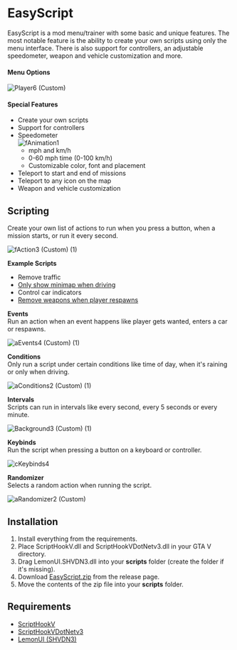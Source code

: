 # EasyScript
EasyScript is a mod menu/trainer with some basic and unique features. The most notable feature is the ability to create your own scripts using only the menu interface. There is also support for controllers, an adjustable speedometer, weapon and vehicle customization and more. 

#### Menu Options
![Player6 (Custom)](https://github.com/MN-Creator/EasyScript-Mod-Menu/assets/68109830/c1892b6d-238f-4cef-bd35-b54c4dd7ba2c)


#### Special Features

- Create your own scripts
- Support for controllers
- Speedometer<br>
![fAnimation1](https://github.com/MN-Creator/EasyScript-Mod-Menu/assets/68109830/67eb044e-5bee-487f-ad2a-45f99f16d372)
    - mph and km/h
    - 0-60 mph time (0-100 km/h)
    - Customizable color, font and placement
- Teleport to start and end of missions
- Teleport to any icon on the map
- Weapon and vehicle customization

## Scripting
Create your own list of actions to run when you press a button, when a mission starts, or run it every second.

![fAction3 (Custom) (1)](https://github.com/MN-Creator/EasyScript-Mod-Menu/assets/68109830/64a275e5-63e8-4467-8f68-554600883b37)

**Example Scripts**
- Remove traffic
- [Only show minimap when driving](Examples/MinimapWhenDriving)
- Control car indicators
- [Remove weapons when player respawns](Examples/NoWeaponsOnSpawn)

**Events**<br>
Run an action when an event happens like player gets wanted, enters a car or respawns.<br>

![aEvents4 (Custom) (1)](https://github.com/MN-Creator/EasyScript-Mod-Menu/assets/68109830/ed6bd200-eb39-4267-b041-cb1ad284ed31)


**Conditions**<br>
Only run a script under certain conditions like time of day, when it's raining or only when driving.<br>

![aConditions2 (Custom) (1)](https://github.com/MN-Creator/EasyScript-Mod-Menu/assets/68109830/fce0c87f-444b-443a-a64c-879093302111)


**Intervals**<br>
Scripts can run in intervals like every second, every 5 seconds or every minute.<br>

![Background3 (Custom) (1)](https://github.com/MN-Creator/EasyScript-Mod-Menu/assets/68109830/d2604506-4176-4679-a4fe-688c5ef13bc0)

**Keybinds**<br>
Run the script when pressing a button on a keyboard or controller.<br>

![cKeybinds4](https://github.com/MN-Creator/EasyScript-Mod-Menu/assets/68109830/5c185e94-4c77-40d5-b7e1-3c02221aad9f)


**Randomizer**<br>
Selects a random action when running the script.<br>

![aRandomizer2 (Custom)](https://github.com/MN-Creator/EasyScript-Mod-Menu/assets/68109830/463fff20-ce14-4b9e-bb30-798c398114ff)

## Installation

1. Install everything from the requirements.
2. Place ScriptHookV.dll and ScriptHookVDotNetv3.dll in your GTA V directory.
3. Drag LemonUI.SHVDN3.dll into your **scripts** folder (create the folder if it's missing).
4. Download [EasyScript.zip](../../releases/latest) from the release page.
6. Move the contents of the zip file into your **scripts** folder.

## Requirements

- [ScriptHookV](http://www.dev-c.com/gtav/scripthookv/)
- [ScriptHookVDotNetv3](https://github.com/scripthookvdotnet/scripthookvdotnet/releases)
- [LemonUI (SHVDN3)](https://github.com/LemonUIbyLemon/LemonUI/releases)
